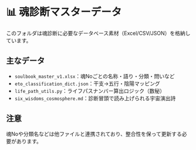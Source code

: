 # 📊 魂診断マスターデータ

このフォルダは魂診断に必要なデータベース素材（Excel/CSV/JSON）を格納しています。

## 主なデータ

- `soulbook_master_v1.xlsx`：魂Noごとの名称・語り・分類・問いなど
- `eto_classification_dict.json`：干支→五行・陰陽マッピング
- `life_path_utils.py`：ライフパスナンバー算出ロジック（数秘）
- `six_wisdoms_cosmosphere.md`：診断冒頭で読み上げられる宇宙演出詩

## 注意

魂Noや分類名などは他ファイルと連携されており、整合性を保って更新する必要があります。